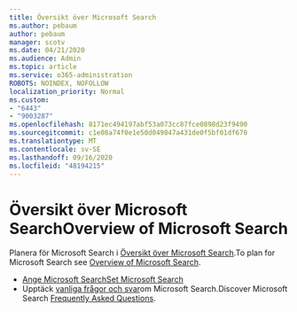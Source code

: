 ```yaml
---
title: Översikt över Microsoft Search
ms.author: pebaum
author: pebaum
manager: scotv
ms.date: 04/21/2020
ms.audience: Admin
ms.topic: article
ms.service: o365-administration
ROBOTS: NOINDEX, NOFOLLOW
localization_priority: Normal
ms.custom:
- "6443"
- "9003287"
ms.openlocfilehash: 8171ec494197abf53a073cc87fce0898d23f9490
ms.sourcegitcommit: c1e08a74f0e1e50d049847a431de0f5bf01df678
ms.translationtype: MT
ms.contentlocale: sv-SE
ms.lasthandoff: 09/16/2020
ms.locfileid: "48194215"
---
```

# <a name="overview-of-microsoft-search"></a><span data-ttu-id="30393-102">Översikt över Microsoft Search</span><span class="sxs-lookup"><span data-stu-id="30393-102">Overview of Microsoft Search</span></span>

<span data-ttu-id="30393-103">Planera för Microsoft Search i [Översikt över Microsoft Search](https://docs.microsoft.com/microsoftsearch/overview-microsoft-search).</span><span class="sxs-lookup"><span data-stu-id="30393-103">To plan for Microsoft Search see [Overview of Microsoft Search](https://docs.microsoft.com/microsoftsearch/overview-microsoft-search).</span></span>

- [<span data-ttu-id="30393-104">Ange Microsoft Search</span><span class="sxs-lookup"><span data-stu-id="30393-104">Set Microsoft Search</span></span>](https://docs.microsoft.com/microsoftsearch/setup-microsoft-search)
- <span data-ttu-id="30393-105">Upptäck [vanliga frågor och svar](https://docs.microsoft.com/microsoftsearch/faqs)om Microsoft Search.</span><span class="sxs-lookup"><span data-stu-id="30393-105">Discover Microsoft Search [Frequently Asked Questions](https://docs.microsoft.com/microsoftsearch/faqs).</span></span>
